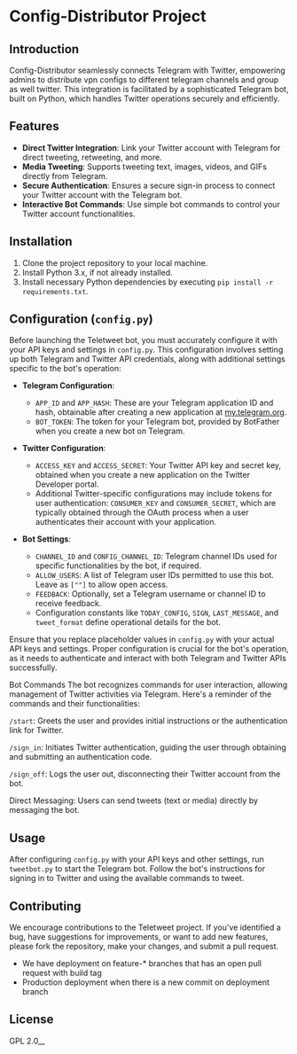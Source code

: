 # Config-Distributor Project

## Introduction
Config-Distributor seamlessly connects Telegram with Twitter, empowering admins to distribute vpn configs to different telegram channels and group as well twitter. This integration is facilitated by a sophisticated Telegram bot, built on Python, which handles Twitter operations securely and efficiently.

## Features
- **Direct Twitter Integration**: Link your Twitter account with Telegram for direct tweeting, retweeting, and more.
- **Media Tweeting**: Supports tweeting text, images, videos, and GIFs directly from Telegram.
- **Secure Authentication**: Ensures a secure sign-in process to connect your Twitter account with the Telegram bot.
- **Interactive Bot Commands**: Use simple bot commands to control your Twitter account functionalities.

## Installation
1. Clone the project repository to your local machine.
2. Install Python 3.x, if not already installed.
3. Install necessary Python dependencies by executing `pip install -r requirements.txt`.

## Configuration (`config.py`)
Before launching the Teletweet bot, you must accurately configure it with your API keys and settings in `config.py`. This configuration involves setting up both Telegram and Twitter API credentials, along with additional settings specific to the bot's operation:

- **Telegram Configuration**:
  - `APP_ID` and `APP_HASH`: These are your Telegram application ID and hash, obtainable after creating a new application at [my.telegram.org](https://my.telegram.org).
  - `BOT_TOKEN`: The token for your Telegram bot, provided by BotFather when you create a new bot on Telegram.

- **Twitter Configuration**:
  - `ACCESS_KEY` and `ACCESS_SECRET`: Your Twitter API key and secret key, obtained when you create a new application on the Twitter Developer portal.
  - Additional Twitter-specific configurations may include tokens for user authentication: `CONSUMER_KEY` and `CONSUMER_SECRET`, which are typically obtained through the OAuth process when a user authenticates their account with your application.

- **Bot Settings**:
  - `CHANNEL_ID` and `CONFIG_CHANNEL_ID`: Telegram channel IDs used for specific functionalities by the bot, if required.
  - `ALLOW_USERS`: A list of Telegram user IDs permitted to use this bot. Leave as `[""]` to allow open access.
  - `FEEDBACK`: Optionally, set a Telegram username or channel ID to receive feedback.
  - Configuration constants like `TODAY_CONFIG`, `SIGN`, `LAST_MESSAGE`, and `tweet_format` define operational details for the bot.

Ensure that you replace placeholder values in `config.py` with your actual API keys and settings. Proper configuration is crucial for the bot's operation, as it needs to authenticate and interact with both Telegram and Twitter APIs successfully.

Bot Commands
The bot recognizes commands for user interaction, allowing management of Twitter activities via Telegram. Here's a reminder of the commands and their functionalities:

`/start`: Greets the user and provides initial instructions or the authentication link for Twitter.

`/sign_in`: Initiates Twitter authentication, guiding the user through obtaining and submitting an authentication code.

`/sign_off`: Logs the user out, disconnecting their Twitter account from the bot.

Direct Messaging: Users can send tweets (text or media) directly by messaging the bot.

## Usage
After configuring `config.py` with your API keys and other settings, run `tweetbot.py` to start the Telegram bot. Follow the bot's instructions for signing in to Twitter and using the available commands to tweet.

## Contributing
We encourage contributions to the Teletweet project. If you've identified a bug, have suggestions for improvements, or want to add new features, please fork the repository, make your changes, and submit a pull request.

- We have deployment on feature-* branches that has an open pull request with build tag
- Production deployment when there is a new commit on deployment branch

## License
GPL 2.0__
